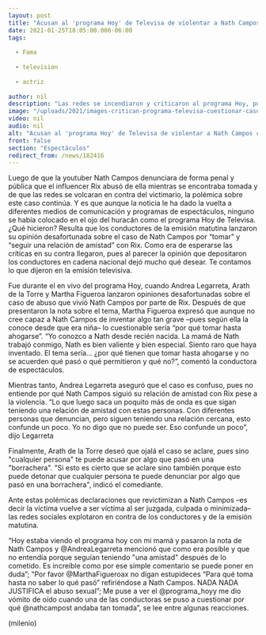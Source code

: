 ```yaml
---
layout: post
title: "Acusan al 'programa Hoy' de Televisa de violentar a Nath Campos con sus opiniones"
date: 2021-01-25T18:05:00.000-06:00
tags:
  
  - Fama
  
  - television
  
  - actriz
  
author: nil
description: "Las redes se incendiaron y criticaron al programa Hoy, pues los conductores opinaron sobre el caso de abuso de Rix hacia la youtuber Nath Campos. Hablaron sobre el alcohol y cuestionaron a la joven que siguió siendo amiga del victimario. "
image: "/uploads/2021/images-critican-programa-televisa-cuestionar-caso.jpg"
video: nil
audio: nil
alt: "Acusan al 'programa Hoy' de Televisa de violentar a Nath Campos con sus opiniones"
front: false
section: "Espectáculos"
redirect_from: /news/182416
---
```


Luego de que la youtuber Nath Campos denunciara de forma penal y pública que el influencer Rix abusó de ella mientras se encontraba tomada y de que las redes se volcaran en contra del victimario, la polémica sobre este caso continúa. Y es que aunque la noticia le ha dado la vuelta a diferentes medios de comunicación y programas de espectáculos, ninguno se había colocado en el ojo del huracán como el programa Hoy de Televisa. ¿Qué hicieron? Resulta que los conductores de la emisión matutina lanzaron su opinión desafortunada sobre el caso de Nath Campos por “tomar” y “seguir una relación de amistad” con Rix. Como era de esperarse las críticas en su contra llegaron, pues al parecer la opinión que depositaron los conductores en cadena nacional dejó mucho qué desear. Te contamos lo que dijeron en la emisión televisiva. 

Fue durante el en vivo del programa Hoy, cuando Andrea Legarreta, Arath de la Torre y Martha Figueroa lanzaron opiniones desafortunadas sobre el caso de abuso que vivió Nath Campos por parte de Rix. Después de que presentaron la nota sobre el tema, Martha Figueroa expresó que aunque no cree capaz a Nath Campos de inventar algo tan grave –pues según ella la conoce desde que era niña– lo cuestionable sería “por qué tomar hasta ahogarse”. “Yo conozco a Nath desde recién nacida. La mamá de Nath trabajó conmigo, Nath es bien valiente y bien especial. Siento raro que haya inventado. El tema sería… ¿por qué tienen que tomar hasta ahogarse y no se acuerden qué pasó o qué permitieron y qué no?”, comentó la conductora de espectáculos. 

Mientras tanto, Andrea Legarreta aseguró que el caso es confuso, pues no entiende por qué Nath Campos siguió su relación de amistad con Rix pese a la violencia. “Lo que luego saca un poquito más de onda es que sigan teniendo una relación de amistad con estas personas. Con diferentes personas que denuncian, pero siguen teniendo una relación cercana, esto confunde un poco. Yo no digo que no puede ser. Eso confunde un poco”, dijo Legarreta 

Finalmente, Arath de la Torre deseó que ojalá el caso se aclare, pues sino "cualquier persona" te puede acusar por algo que pasó en una "borrachera".  "Si esto es cierto que se aclare sino también porque esto puede detonar que cualquier persona te puede denunciar por algo que pasó en una borrachera", indicó el comediante. 

Ante estas polémicas declaraciones que revictimizan a Nath Campos –es decir la víctima vuelve a ser víctima al ser juzgada, culpada o minimizada– las redes sociales explotaron en contra de los conductores y de la emisión matutina. 

“Hoy estaba viendo el programa hoy con mi mamá y pasaron la nota de Nath Campos y @AndreaLegarreta mencionó que como era posible y que no entendía porque seguían teniendo "una amistad" después de lo cometido. Es increíble como por ese simple comentario se puede poner en duda”; “Por favor @MarthaFigueroax no digan estupideces “Para qué toma hasta no saber lo qué pasó” refiriéndose a Nath Campos. NADA NADA JUSTIFICA el abuso sexual”; Me puse a ver el @programa_hoyy me dio vómito de oído cuando una de las conductoras se puso a cuestionar por qué @nathcampost andaba tan tomada”, se lee entre algunas reacciones. 


(milenio)